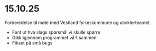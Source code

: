 # 15.10.25

Forberedelse til møte med Vestland fylkeskommune og utviklerteamet.

- Fant ut hva slags spørsmål vi skulle spørre
- Gikk igjennom programmet vårt sammen
- Fikset på små bugs
